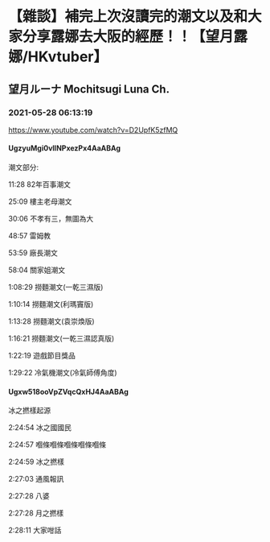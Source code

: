 # 【雜談】補完上次沒讀完的潮文以及和大家分享露娜去大阪的經歷！！【望月露娜/HKvtuber】
## 望月ルーナ  Mochitsugi Luna Ch.
### 2021-05-28 06:13:19
https://www.youtube.com/watch?v=D2UpfK5zfMQ
#### UgzyuMgi0vllNPxezPx4AaABAg
潮文部分:

11:28   82年百事潮文

25:09   樓主老母潮文

30:06   不孝有三，無圖為大

48:57   雷姆教

53:59   廠長潮文

58:04   關家姐潮文

1:08:29 撈麵潮文(一乾三濕版)

1:10:14 撈麵潮文(利瑪竇版)

1:13:28 撈麵潮文(袁崇煥版)

1:16:21 撈麵潮文(一乾三濕認真版)

1:22:19 遊戲節目獎品

1:29:22 冷氣機潮文(冷氣師傅角度)

#### Ugxw518ooVpZVqcQxHJ4AaABAg
冰之撚樣起源

2:24:54 冰之國國民

2:24:57 嗰條嗰條嗰條嗰條嗰條

2:24:59 冰之撚樣

2:27:03 通風報訊

2:27:28 八婆

2:27:28 月之撚樣

2:28:11 大家咁話

